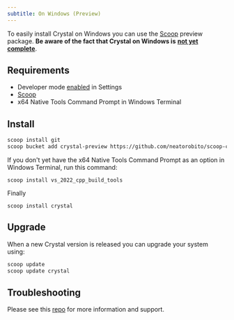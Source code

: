 ```yaml
---
subtitle: On Windows (Preview)
---
```


To easily install Crystal on Windows you can use the [Scoop](https://scoop.sh/) preview package. 
**Be aware of the fact that Crystal on Windows is** [**not yet complete**](https://github.com/crystal-lang/crystal/issues/5430).

## Requirements
* Developer mode [enabled](https://learn.microsoft.com/en-us/windows/apps/get-started/enable-your-device-for-development) in Settings
* [Scoop](https://scoop.sh/)
* x64 Native Tools Command Prompt in Windows Terminal

## Install
```bash
scoop install git
scoop bucket add crystal-preview https://github.com/neatorobito/scoop-crystal
```

If you don't yet have the x64 Native Tools Command Prompt as an option in Windows Terminal, run this command:
```
scoop install vs_2022_cpp_build_tools
```

Finally
```
scoop install crystal
```

## Upgrade

When a new Crystal version is released you can upgrade your system using:

```bash
scoop update
scoop update crystal
```

## Troubleshooting
Please see this [repo](https://github.com/neatorobito/scoop-crystal) for more information and support.

